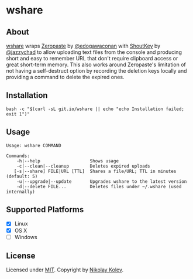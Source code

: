 # wshare

## About

[wshare](https://github.com/nikolay/wshare) wraps [Zeropaste](http://0paste.com) by [@edogawaconan](https://github.com/edogawaconan) with [ShoutKey](http://shoutkey.com/) by [@jazzychad](https://github.com/jazzychad) to allow uploading text files from the console and producing short and easy to remember URL that don't require clipboard access or great short-term memory. This also works around Zeropaste's limitation of not having a self-destruct option by recording the deletion keys locally and providing a command to delete the expired ones.

## Installation

    bash -c "$(curl -sL git.io/wshare || echo "echo Installation failed; exit 1")"

## Usage

    Usage: wshare COMMAND

    Commands:
        -h|--help                   Shows usage
        -c|--clean|--cleanup        Deletes expired uploads
       [-s|--share] FILE|URL [TTL]  Shares a file/URL; TTL in minutes (default: 5)
        -u|--upgrade|--update       Upgrades wshare to the latest version
        -d|--delete	FILE...         Deletes files under ~/.wshare (used internally)

## Supported Platforms

- [x] Linux
- [x] OS X
- [ ] Windows

## License

Licensed under [MIT](https://github.com/nikolay/wshare/blob/master/LICENSE).
Copyright by [Nikolay Kolev](https://github.com/nikolay).